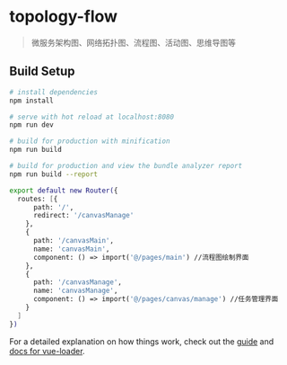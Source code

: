 # topology-flow

> 微服务架构图、网络拓扑图、流程图、活动图、思维导图等

## Build Setup

``` bash
# install dependencies
npm install

# serve with hot reload at localhost:8080
npm run dev

# build for production with minification
npm run build

# build for production and view the bundle analyzer report
npm run build --report

export default new Router({
  routes: [{
      path: '/',
      redirect: '/canvasManage'
    },
    {
      path: '/canvasMain',
      name: 'canvasMain',
      component: () => import('@/pages/main') //流程图绘制界面
    },
    {
      path: '/canvasManage',
      name: 'canvasManage',
      component: () => import('@/pages/canvas/manage') //任务管理界面
    }
  ]
})
```

For a detailed explanation on how things work, check out the [guide](http://vuejs-templates.github.io/webpack/) and [docs for vue-loader](http://vuejs.github.io/vue-loader).
